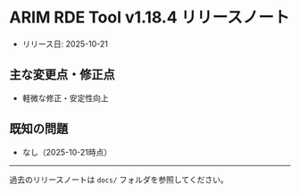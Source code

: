 # ARIM RDE Tool v1.18.4 リリースノート

- リリース日: 2025-10-21

## 主な変更点・修正点
- 軽微な修正・安定性向上

## 既知の問題
- なし（2025-10-21時点）

---

過去のリリースノートは `docs/` フォルダを参照してください。